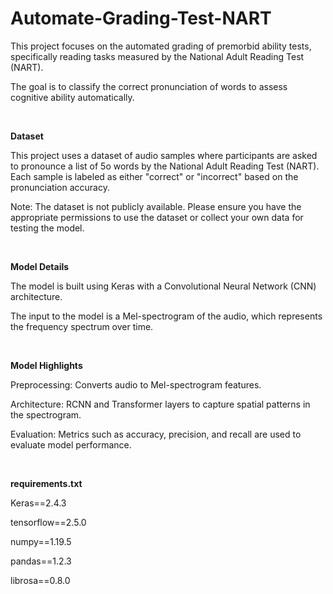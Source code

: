 # Automate-Grading-Test-NART

This project focuses on the automated grading of premorbid ability tests, specifically reading tasks measured by the National Adult Reading Test (NART). 

The goal is to classify the correct pronunciation of words to assess cognitive ability automatically.




<br>

**Dataset**

This project uses a dataset of audio samples where participants are asked to pronounce a list of 5o words by the National Adult Reading Test (NART). Each sample is labeled as either "correct" or "incorrect" based on the pronunciation accuracy.

Note: The dataset is not publicly available. Please ensure you have the appropriate permissions to use the dataset or collect your own data for testing the model.



<br>

**Model Details**

The model is built using Keras with a Convolutional Neural Network (CNN) architecture. 

The input to the model is a Mel-spectrogram of the audio, which represents the frequency spectrum over time.



<br>

**Model Highlights**

Preprocessing: Converts audio to Mel-spectrogram features.

Architecture: RCNN and Transformer layers to capture spatial patterns in the spectrogram.

Evaluation: Metrics such as accuracy, precision, and recall are used to evaluate model performance.



<br>

**requirements.txt**

Keras==2.4.3

tensorflow==2.5.0

numpy==1.19.5

pandas==1.2.3

librosa==0.8.0



